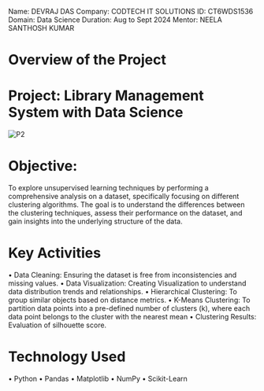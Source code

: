 Name: DEVRAJ DAS 
Company: CODTECH IT SOLUTIONS 
ID: CT6WDS1536 
Domain: Data Science 
Duration: Aug to Sept 2024 
Mentor: NEELA SANTHOSH KUMAR

# Overview of the Project

# Project: Library Management System with Data Science

![P2](https://github.com/user-attachments/assets/ccabe18a-4baf-4968-bfe8-6604eb7f0fc7)

# Objective:
To explore unsupervised learning techniques by performing a comprehensive analysis on a dataset, specifically focusing on different clustering algorithms. The goal is to understand the differences between the clustering techniques, assess their performance on the dataset, and gain insights into the underlying structure of the data.

# Key Activities 
• Data Cleaning: Ensuring the dataset is free from inconsistencies and missing values. 
• Data Visualization: Creating Visualization to understand data distribution trends and relationships.
• Hierarchical Clustering: To group similar objects based on distance metrics.
• K-Means Clustering: To partition data points into a pre-defined number of clusters (k), where each data point belongs to the cluster with the nearest mean
• Clustering Results: Evaluation of silhouette score.

# Technology Used 
• Python 
• Pandas 
• Matplotlib 
• NumPy 
• Scikit-Learn
